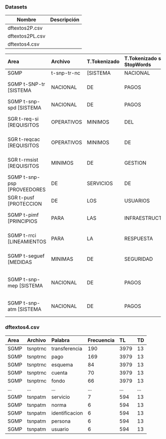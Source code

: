 
### Datasets
|Nombre|Descripción   |
|------|--------------|
| dftextos2P.csv  |   |
| dftextos2PL.csv  |   | 
| dftextos4.csv  |   |


|Area	|Archivo	|T.Tokenizado	|T.Tokenizado s/ StopWords|T3 |TU3	|T	|TU	|TL	|TLU|
|:----|:----|:----|:----|:----|:----|:----|:----|:----|:----|
|SGMP|	t-snp-tr-nc|[SISTEMA| NACIONAL| DE| PAGOS| TRANSFERENCIAS|...	[ultima| comunicacion| incorporada| texto| ord...	15	3	3979	1151	3979	903|
|SGMP	t-SNP-tr	[SISTEMA| NACIONAL| DE| PAGOS| TRANSFERENCIAS|...	[ultima| comunicacion| incorporada| texto| ord...	40	17	7483	1444	7485	1119|
|SGMP	t-snp-spd	[SISTEMA| NACIONAL| DE| PAGOS| SERVICIOS| DE| ...	[ultima| comunicacion| incorporada| texto| ord...	17	6	2122	768	2124	635|
|SGR	t-req-si	[REQUISITOS| OPERATIVOS| MINIMOS| DEL| AREA| D...	[ultima| comunicacion| incorporada| texto| ord...	3	3	2399	929	2399	762|
|SGR	t-reqcac	[REQUISITOS| OPERATIVOS| MINIMOS| DE| TECNOLOG...	[ultima| comunicacion| incorporada| texto| ord...	3	3	1704	748	1704	625|
|SGR	t-rmsist	[REQUISITOS| MINIMOS| DE| GESTION| IMPLEMENTAC...	[ultima| comunicacion| incorporada| texto| ord...	235	22	17086	2844	17086	2125|
|SGMP	t-snp-psp	[PROVEEDORES| DE| SERVICIOS| DE| PAGO| Ultima|...	[ultima| comunicacion| incorporada| texto| ord...	12	4	1832	780	1832	648|
|SGR	t-pusf	[PROTECCION| DE| LOS| USUARIOS| DE| SERVICIOS|...	[ultima| comunicacion| incorporada| texto| ord...	14	4	6706	1882	6707	1456|
|SGMP	t-pimf	[PRINCIPIOS| PARA| LAS| INFRAESTRUCTURAS| DEL|...	[ultima| comunicacion| incorporada| texto| ord...	13	6	4780	1510	4780	1179|
|SGMP	t-rrci	[LINEAMIENTOS| PARA| LA| RESPUESTA| Y| RECUPER...	[rrci| ultima| comunicacion| incorporada| text...	2	1	1964	859	1964	709|
|SGMP	t-seguef	[MEDIDAS| MINIMAS| DE| SEGURIDAD| EN| ENTIDADE...	[ultima| comunicacion| incorporada| texto| ord...	16	6	3389	1270	3389	1066|
|SGMP	t-snp-mep	[SISTEMA| NACIONAL| DE| PAGOS| MEDIO| ELECTRON...	[ultima| comunicacion| incorporada| texto| ord...	248	45	7875	1766	7875	1477|
|SGMP	t-snp-atm	[SISTEMA| NACIONAL| DE| PAGOS| CAJEROS| AUTOMA...	[ultima| comunicacion| incorporada| texto| ord...	2	2	594	307	594	268|

### dftextos4.csv
|Area|Archivo|Palabra|Frecuencia|TL|TD|
|:----|:----|:----|:----|:----|:----|
|SGMP|tsnptrnc|transferencia|190|3979|13|
|SGMP|tsnptrnc|pago|169|3979|13|
|SGMP|tsnptrnc|esquema|84|3979|13|
|SGMP|tsnptrnc|cuenta|70|3979|13|
|SGMP|tsnptrnc|fondo|66|3979|13|
|...|...|...|...|...|...|...|
|SGMP|tsnpatm|servicio|7|594|13|
|SGMP|tsnpatm|norma|6|594|13|
|SGMP|tsnpatm|identificacion|6|594|13|
|SGMP|tsnpatm|persona|6|594|13|
|SGMP|tsnpatm|usuario|6|594|13|
